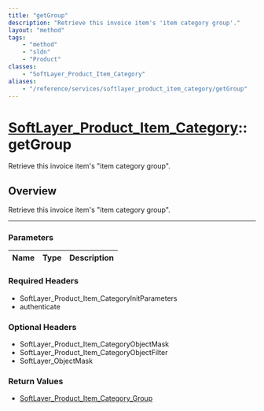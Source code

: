 ```yaml
---
title: "getGroup"
description: "Retrieve this invoice item's 'item category group'."
layout: "method"
tags:
    - "method"
    - "sldn"
    - "Product"
classes:
    - "SoftLayer_Product_Item_Category"
aliases:
    - "/reference/services/softlayer_product_item_category/getGroup"
---
```

# [SoftLayer_Product_Item_Category](/reference/services/SoftLayer_Product_Item_Category)::getGroup

Retrieve this invoice item's "item category group". 


## Overview 
Retrieve this invoice item's "item category group". 

-----

### Parameters 
|Name | Type | Description |
| --- | --- | --- |


### Required Headers
* SoftLayer_Product_Item_CategoryInitParameters
* authenticate


### Optional Headers
* SoftLayer_Product_Item_CategoryObjectMask
* SoftLayer_Product_Item_CategoryObjectFilter
* SoftLayer_ObjectMask

### Return Values
* <a href='/reference/datatypes/SoftLayer_Product_Item_Category_Group'>SoftLayer_Product_Item_Category_Group </a>




